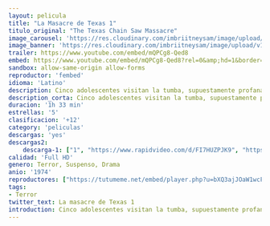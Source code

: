 ```yaml
---
layout: pelicula
title: "La Masacre de Texas 1"
titulo_original: "The Texas Chain Saw Massacre"
image_carousel: 'https://res.cloudinary.com/imbriitneysam/image/upload/v1546050431/matanza1-poster-min.jpg'
image_banner: 'https://res.cloudinary.com/imbriitneysam/image/upload/v1546050431/matanza1-banner-min.jpg'
trailer: https://www.youtube.com/embed/mQPCg8-Qed8
embed: https://www.youtube.com/embed/mQPCg8-Qed8?rel=0&amp;hd=1&border=0&wmode=opaque&enablejsapi=1&modestbranding=1&controls=1&showinfo=1
sandbox: allow-same-origin allow-forms
reproductor: 'fembed'
idioma: 'Latino'
description: Cinco adolescentes visitan la tumba, supuestamente profanada, del abuelo de uno de ellos. Cuando llegan al lugar, donde hay un siniestro matadero, toman una deliciosa carne en una gasolinera. A partir de ese momento, los jóvenes vivirán la peor pesadilla de toda su vida.
description_corta: Cinco adolescentes visitan la tumba, supuestamente profanada, del abuelo de uno de ellos. Cuando llegan al lugar, donde hay un siniestro matadero, toman una deliciosa carne en una gasolinera. A partir de ese momento, los..
duracion: '1h 33 min'
estrellas: '5'
clasificacion: '+12'
category: 'peliculas'
descargas: 'yes'
descargas2:
    descarga-1: ["1", "https://www.rapidvideo.com/d/FI7HUZPJK9", "https://www.google.com/s2/favicons?domain=openload.co","OpenLoad","https://res.cloudinary.com/imbriitneysam/image/upload/v1541473684/mexico.png", "Latino", "Full HD"]
calidad: 'Full HD'
genero: Terror, Suspenso, Drama
anio: '1974'
reproductores: ["https://tutumeme.net/embed/player.php?u=bXQ3ajJOaW1wcFRGcEs2VW5XRGExTlRPMytmUnc3bHVwcWhoenVIUjI5SHF5TlNwc0taaG1jN2gwZHZSNTlIRHVhV2tZWitkNUtDVDNOL1ZvYW1rYjJWam9hYWE","https://www.zembed.to/public/dist/asteroid.html?id=713e680bcbe7c9a9752d3099401a43c8&title=The%20Texas%20Chain%20Saw%20Massacre%201","https://www.divload.com/v/2w9m4lndl96"]
tags:
- Terror
twitter_text: La masacre de Texas 1
introduction: Cinco adolescentes visitan la tumba, supuestamente profanada, del abuelo de uno de ellos. Cuando llegan al lugar, donde hay un siniestro matadero, toman una deliciosa carne en una gasolinera. A partir de ese momento, los..
---
```



 







